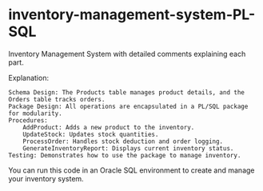 # inventory-management-system-PL-SQL
Inventory Management System with detailed comments explaining each part.

Explanation:

    Schema Design: The Products table manages product details, and the Orders table tracks orders.
    Package Design: All operations are encapsulated in a PL/SQL package for modularity.
    Procedures:
        AddProduct: Adds a new product to the inventory.
        UpdateStock: Updates stock quantities.
        ProcessOrder: Handles stock deduction and order logging.
        GenerateInventoryReport: Displays current inventory status.
    Testing: Demonstrates how to use the package to manage inventory.

You can run this code in an Oracle SQL environment to create and manage your inventory system.
